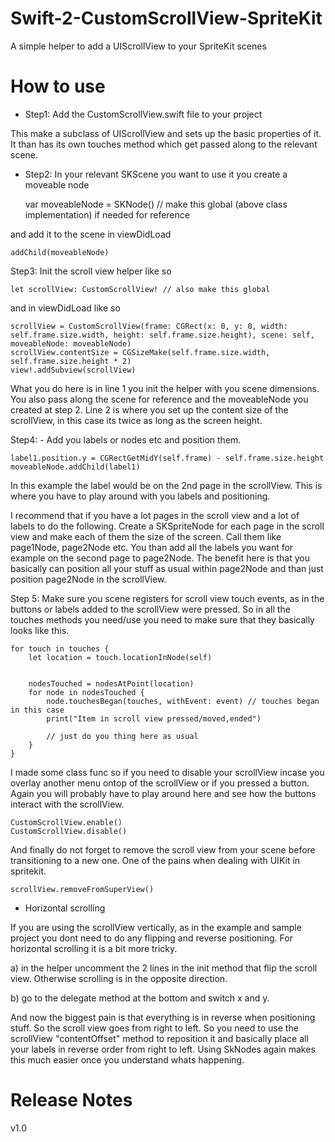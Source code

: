 # Swift-2-CustomScrollView-SpriteKit

A simple helper to add a UIScrollView to your SpriteKit scenes

# How to use

- Step1: Add the CustomScrollView.swift file to your project

This make a subclass of UIScrollView and sets up the basic properties of it. It than has its own touches method which get passed along to the relevant scene.

- Step2: In your relevant SKScene you want to use it you create a moveable node

    var moveableNode = SKNode() // make this global (above class implementation) if needed for reference

and add it to the scene in viewDidLoad

    addChild(moveableNode)

Step3: Init the scroll view helper like so

    let scrollView: CustomScrollView! // also make this global

and in viewDidLoad like so

    scrollView = CustomScrollView(frame: CGRect(x: 0, y: 0, width: self.frame.size.width, height: self.frame.size.height), scene: self, moveableNode: moveableNode)
    scrollView.contentSize = CGSizeMake(self.frame.size.width, self.frame.size.height * 2)
    view!.addSubview(scrollView) 

What you do here is in line 1 you init the helper with you scene dimensions. You also pass along the scene for reference and the moveableNode you created at step 2. Line 2 is where you set up the content size of the scrollView, in this case its twice as long as the screen height.

Step4: - Add you labels or nodes etc and position them.

    label1.position.y = CGRectGetMidY(self.frame) - self.frame.size.height
    moveableNode.addChild(label1)

In this example the label would be on the 2nd page in the scrollView. This is where you have to play around with you labels and positioning.

I recommend that if you have a lot pages in the scroll view and a lot of labels to do the following. Create a SKSpriteNode for each page in the scroll view and make each of them the size of the screen. Call them like page1Node, page2Node etc. You than add all the labels you want for example on the second page to page2Node. The benefit here is that you basically can position all your stuff as usual within page2Node and than just position page2Node in the scrollView.

Step 5: Make sure you scene registers for scroll view touch events, as in the buttons or labels added to the scrollView were pressed. So in all the touches methods you need/use you need to make sure that they basically looks like this.

    for touch in touches {
        let location = touch.locationInNode(self)


        nodesTouched = nodesAtPoint(location)
        for node in nodesTouched {
            node.touchesBegan(touches, withEvent: event) // touches began in this case
            print("Item in scroll view pressed/moved,ended")

            // just do you thing here as usual
        }
    }

I made some class func so if you need to disable your scrollView incase you overlay another menu ontop of the scrollView or if you pressed a button. Again you will probably have to play around here and see how the buttons interact with the scrollView.

    CustomScrollView.enable()
    CustomScrollView.disable()

And finally do not forget to remove the scroll view from your scene before transitioning to a new one. One of the pains when dealing with UIKit in spritekit.

    scrollView.removeFromSuperView()


- Horizontal scrolling

If you are using the scrollView vertically, as in the example and sample project you dont need to do any flipping and reverse positioning.
For horizontal scrolling it is a bit more tricky.

a) in the helper uncomment the 2 lines in the init method that flip the scroll view. Otherwise scrolling is in the opposite direction.

b) go to the delegate method at the bottom and switch x and y.

And now the biggest pain is that everything is in reverse when positioning stuff. So the scroll view goes from right to left. So you need to use the scrollView "contentOffset" method to reposition it and basically place all your labels in reverse order from right to left. Using SkNodes again makes this much easier once you understand whats happening.

# Release Notes

v1.0
